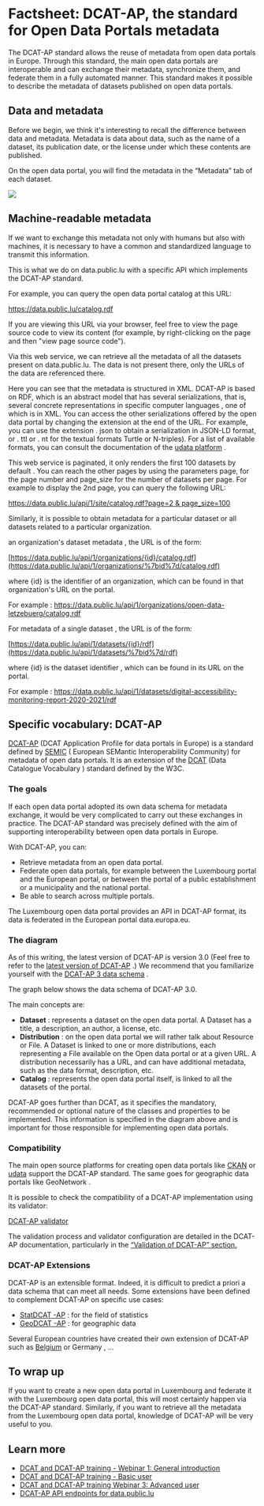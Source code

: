 # Factsheet: DCAT-AP, the standard for Open Data Portals metadata

The DCAT-AP standard allows the reuse of metadata from open data portals in Europe. Through this standard, the main open data portals are interoperable and can exchange their metadata, synchronize them, and federate them in a fully automated manner. This standard makes it possible to describe the metadata of datasets published on open data portals.

## Data and metadata

Before we begin, we think it's interesting to recall the difference between data and metadata. Metadata is data about data, such as the name of a dataset, its publication date, or the license under which these contents are published.

On the open data portal, you will find the metadata in the “Metadata” tab of each dataset.

![](https://data.public.lu/fr/pages/fact-sheets/data-quality-metadata.png)

## Machine-readable metadata

If we want to exchange this metadata not only with humans but also with machines, it is necessary to have a common and standardized language to transmit this information.

This is what we do on data.public.lu with a specific API which implements the DCAT-AP standard.

For example, you can query the open data portal catalog at this URL:

<https://data.public.lu/catalog.rdf>

If you are viewing this URL via your browser, feel free to view the page source code to view its content (for example, by right-clicking on the page and then "view page source code").

Via this web service, we can retrieve all the metadata of all the datasets present on data.public.lu. The data is not present there, only the URLs of the data are referenced there.

Here you can see that the metadata is structured in XML. DCAT-AP is based on RDF, which is an abstract model that has several serializations, that is, several concrete representations in specific computer languages , one of which is in XML. You can access the other serializations offered by the open data portal by changing the extension at the end of the URL. For example, you can use the extension . json to obtain a serialization in JSON-LD format, or . ttl or . nt for the textual formats Turtle or N-triples). For a list of available formats, you can consult the documentation of the [udata platform](https://udata.readthedocs.io/en/stable/rdf/) .

This web service is paginated, it only renders the first 100 datasets by default . You can reach the other pages by using the parameters page, for the page number and page_size for the number of datasets per page. For example to display the 2nd page, you can query the following URL:

[https://data.public.lu/api/1/site/catalog.rdf?page=2 & page_size=100](https://data.public.lu/api/1/site/catalog.rdf?page=2&page_size=100)

Similarly, it is possible to obtain metadata for a particular dataset or all datasets related to a particular organization.

an organization's dataset metadata , the URL is of the form:

[https://data.public.lu/api/1/organizations/{id}/catalog.rdf​](https://data.public.lu/api/1/organizations/%7bid%7d/catalog.rdf)

where {id} is the identifier of an organization, which can be found in that organization's URL on the portal.

For example : <https://data.public.lu/api/1/organizations/open-data-letzebuerg/catalog.rdf>

For metadata of a single dataset , the URL is of the form:

[https://data.public.lu/api/1/datasets/{id}/rdf​](https://data.public.lu/api/1/datasets/%7bid%7d/rdf)

where {id} is the dataset identifier , which can be found in its URL on the portal.

For example : <https://data.public.lu/api/1/datasets/digital-accessibility-monitoring-report-2020-2021/rdf>

## Specific vocabulary: DCAT-AP

[DCAT-AP](https://semiceu.github.io/DCAT-AP/releases/3.0.0/) (DCAT Application Profile for data portals in Europe) is a standard defined by [SEMIC](https://interoperable-europe.ec.europa.eu/collection/semic-support-centre) ( European SEMantic Interoperability Community) for metadata of open data portals. It is an extension of the [DCAT](https://www.w3.org/TR/vocab-dcat-3/) (Data Catalogue Vocabulary ) standard defined by the W3C.

### The goals

If each open data portal adopted its own data schema for metadata exchange, it would be very complicated to carry out these exchanges in practice. The DCAT-AP standard was precisely defined with the aim of supporting interoperability between open data portals in Europe.

With DCAT-AP, you can:

- Retrieve metadata from an open data portal.
- Federate open data portals, for example between the Luxembourg portal and the European portal, or between the portal of a public establishment or a municipality and the national portal.
- Be able to search across multiple portals.

The Luxembourg open data portal provides an API in DCAT-AP format, its data is federated in the European portal data.europa.eu.

### The diagram

As of this writing, the latest version of DCAT-AP is version 3.0 (Feel free to refer to the [latest version of DCAT-AP](https://github.com/SEMICeu/DCAT-AP/releases) .) We recommend that you familiarize yourself with the [DCAT-AP 3 data schema](https://semiceu.github.io/DCAT-AP/releases/3.0.0/#application-profile-diagram) .

The graph below shows the data schema of DCAT-AP 3.0.

The main concepts are:

- **Dataset** : represents a dataset on the open data portal. A Dataset has a title, a description, an author, a license, etc.
- **Distribution** : on the open data portal we will rather talk about Resource or File. A Dataset is linked to one or more distributions, each representing a File available on the Open data portal or at a given URL. A distribution necessarily has a URL, and can have additional metadata, such as the data format, description, etc.
- **Catalog** : represents the open data portal itself, is linked to all the datasets of the portal.

DCAT-AP goes further than DCAT, as it specifies the mandatory, recommended or optional nature of the classes and properties to be implemented. This information is specified in the diagram above and is important for those responsible for implementing open data portals.

### Compatibility

The main open source platforms for creating open data portals like [CKAN](https://ckan.org/) or [udata](https://udata.readthedocs.io) support the DCAT-AP standard. The same goes for geographic data portals like GeoNetwork .

It is possible to check the compatibility of a DCAT-AP implementation using its validator:

[DCAT-AP validator](https://www.itb.ec.europa.eu/shacl/dcat-ap/upload)

The validation process and validator configuration are detailed in the DCAT-AP documentation, particularly in the [“Validation of DCAT-AP” section.](https://semiceu.github.io/DCAT-AP/releases/3.0.0/#validation-of-dcat-ap)

### DCAT-AP Extensions

DCAT-AP is an extensible format. Indeed, it is difficult to predict a priori a data schema that can meet all needs. Some extensions have been defined to complement DCAT-AP on specific use cases:

- [StatDCAT -AP](https://joinup.ec.europa.eu/collection/semic-support-centre/solution/statdcat-application-profile-data-portals-europe) : for the field of statistics
- [GeoDCAT -AP](https://semiceu.github.io/GeoDCAT-AP/releases/) : for geographic data

Several European countries have created their own extension of DCAT-AP such as [Belgium](http://dcat.be/) or Germany [,](https://www.dcat-ap.de/) ...

## To wrap up

If you want to create a new open data portal in Luxembourg and federate it with the Luxembourg open data portal, this will most certainly happen via the DCAT-AP standard. Similarly, if you want to retrieve all the metadata from the Luxembourg open data portal, knowledge of DCAT-AP will be very useful to you.

## Learn more

- [DCAT and DCAT-AP training - Webinar 1: General introduction](https://www.youtube.com/watch?v=_JB93__aj_M)
- [DCAT and DCAT-AP training - Basic user](https://www.youtube.com/watch?v=Za1XgjisosM)
- [DCAT and DCAT-AP training Webinar 3: Advanced user](https://www.youtube.com/watch?v=etUu24hNgz4)
- [DCAT-AP API endpoints for data.public.lu](https://data.public.lu/fr/datasets/dcat-ap-api-endpoints-for-data-public-lu/)
